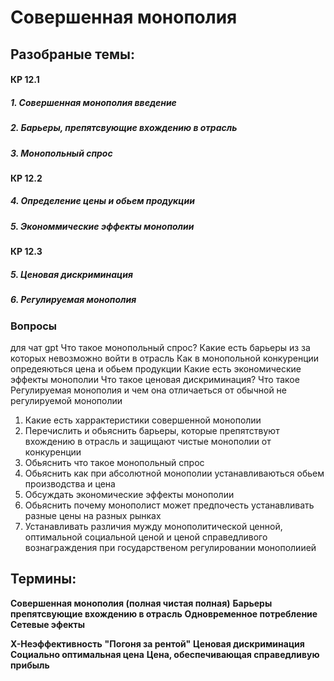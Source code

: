 # Совершенная монополия 

## Разобраные темы:

#### КР 12.1
##### 1.  Совершенная монополия введение
##### 2. Барьеры, препятсвующие вхождению в отрасль
##### 3. Монопольный спрос 
#### КР 12.2
##### 4. Определение цены и обьем продукции
##### 5. Экономмические эффекты монополии
#### КР 12.3
##### 5. Ценовая дискриминация
##### 6. Регулируемая монополия

### Вопросы

для чат gpt 
Что такое монопольный спрос?
Какие есть барьеры из за которых невозможно войти в отрасль
Как в монопольной конкуренции опредеяються цена и обьем продукции
Какие есть экономические эффекты монополии
Что такое ценовая дискриминация?
Что такое Регулируемая монополия и чем она отличаеться от обычной не регулируемой монополии 

1. Какие есть харрактеристики совершенной монополии
2. Перечислить и обьяснить барьеры, которые препятствуют вхождению в отрасль и защищают чистые монополии от конкуренции
3. Обьяснить что  такое монопольный спрос
4. Обьяснить как при абсолютной монополии устанавливаються обьем производства и цена
5. Обсуждать экономические эффекты монополии
6. Обьяснить почему монополист может предпочесть устанавливать разные цены на разных рынках
7. Устанавливать различия мужду монополитической ценной, оптимальной социальной ценой и ценой справедливого вознаграждения при государственом регулировании монополиией 
## Термины:

**Совершенная монополия (полная чистая полная)**
**Барьеры препятсвующие вхождению в отрасль**
**Одновременное потребление** 
**Сетевые эфекты**

**X-Неэффективность**
**"Погоня за рентой"**
**Ценовая дискриминация**
**Социально оптимальная цена**
**Цена, обеспечивающая справедливую прибыль**